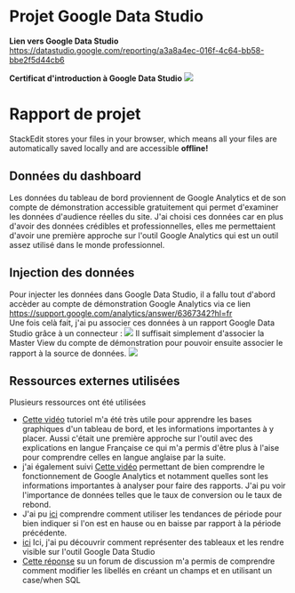 # Projet Google Data Studio

 **Lien vers Google Data Studio**
https://datastudio.google.com/reporting/a3a8a4ec-016f-4c64-bb58-bbe2f5d44cb6

 **Certificat d'introduction à Google Data Studio**
<img src="https://www.pixenli.com/image/i5nP4VOn">
# Rapport de projet

StackEdit stores your files in your browser, which means all your files are automatically saved locally and are accessible **offline!**

## Données du dashboard

Les données du tableau de bord proviennent de Google Analytics et de son compte de démonstration accessible gratuitement qui permet d'examiner les données d'audience réelles du site.
J'ai choisi ces données car en plus d'avoir des données crédibles et professionnelles, elles me permettaient d'avoir une première approche sur l'outil Google Analytics qui est un outil assez utilisé dans le monde professionnel.
## Injection des données

Pour injecter les données dans Google Data Studio, il a fallu tout d'abord accèder au compte de démonstration Google Analytics via ce lien https://support.google.com/analytics/answer/6367342?hl=fr <br>
Une fois celà fait, j'ai pu associer ces données à un rapport Google Data Studio grâce à un connecteur :
<img src="https://www.pixenli.com/image/fs22VnAv">
Il suffisait simplement d'associer la Master View du compte de démonstration pour pouvoir ensuite associer le rapport à la source de données.
<img src="https://www.pixenli.com/image/JL0rm5Fb">


## Ressources externes utilisées
<p>Plusieurs ressources ont été utilisées 
<ul>
<li> <a href ="https://www.youtube.com/watch?v=4xmyomDMnnc&feature=youtu.be"> Cette vidéo</a>  tutoriel m'a été très utile pour apprendre les bases graphiques d'un tableau de bord, et les informations importantes à y placer. Aussi c'était une première approche sur l'outil avec des explications en langue Française ce qui m'a permis d'être plus à l'aise pour comprendre celles en langue anglaise par la suite.</li>
<li>  j'ai également suivi <a href ="https://www.youtube.com/watch?v=p42a3WPGq5M"> Cette vidéo</a>  permettant de bien comprendre le fonctionnement de Google Analytics et notamment quelles sont les informations importantes à analyser pour faire des rapports. J'ai pu voir l'importance de données telles que le taux de conversion ou le taux de rebond.</li>
<li> J'ai pu <a href ="https://www.youtube.com/watch?v=zHpxMIiJrTA&feature=youtu.be"> ici</a>  comprendre comment utiliser les tendances de période pour bien indiquer si l'on est en hause ou en baisse par rapport à la période précédente. </li>
<li> <a href ="https://www.youtube.com/watch?v=FkxaBRiXlVc&feature=youtu.be "> ici</a>   Ici, j'ai pu découvrir comment  représenter des tableaux et les rendre visible sur l'outil Google Data Studio</li>
<li> <a href ="https://support.google.com/datastudio/thread/18303668?hl=en"> Cette réponse</a>   su un forum de discussion m'a permis de comprendre comment modifier les libellés en créant un champs et en utilisant un case/when SQL</li>
</ul>

